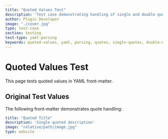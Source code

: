 ```yaml
---
title: "Quoted Values Test"
description: 'Test case demonstrating handling of single and double quoted values in YAML front-matter'
author: Plugin Developer
image: "./cover.jpg"
type: test-case
section: testing
test-type: yaml-parsing
keywords: quoted-values, yaml, parsing, quotes, single-quotes, double-quotes
---
```


# Quoted Values Test

This page tests quoted values in YAML front-matter.

## Original Test Values

The following front-matter demonstrates quote handling:

```yaml
title: "Quoted Title"
description: 'Single quoted description'  
image: "relative/path/image.jpg"
type: website
```
